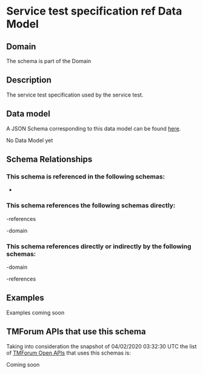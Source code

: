 # Service test specification ref Data Model

## Domain

The  schema is part of the  Domain

## Description

The service test specification used by the service test.

## Data model

A JSON Schema corresponding to this data model can be found
[here](https://github.com/tmforum-rand/schemas/blob/candidates/Service/ServiceTestSpecificationRef.schema.json).

No Data Model yet

## Schema Relationships

### This schema is referenced in the following schemas:

-

### This schema references the following schemas directly:

-references

-domain

### This schema references directly or indirectly by the following schemas:

-domain

-references



## Examples

Examples coming soon

## TMForum APIs that use this schema

Taking into consideration the snapshot of 04/02/2020 03:32:30 UTC the list of [TMForum Open APIs](https://www.tmforum.org/open-apis/) that uses this schemas is:

Coming soon